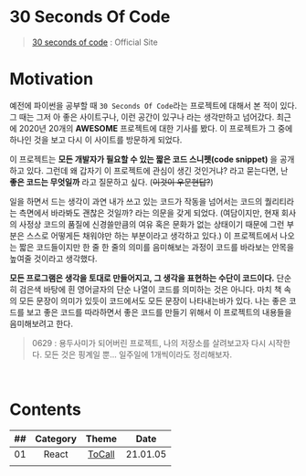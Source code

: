# 30 Seconds Of Code

> [30 seconds of code](https://www.30secondsofcode.org/) : Official Site

# Motivation

예전에 파이썬을 공부할 때 `30 Seconds Of Code`라는 프로젝트에 대해서 본 적이 있다. 그 때는 그저 아 좋은 사이트구나, 이런 공간이 있구나 라는 생각만하고 넘어갔다. 최근에 2020년 20개의 **AWESOME** 프로젝트에 대한 기사를 봤다. 이 프로젝트가 그 중에 하나인 것을 보고 다시 이 사이트를 방문하게 되었다.

이 프로젝트는 **모든 개발자가 필요할 수 있는 짧은 코드 스니펫(code snippet)** 을 공개하고 있다. 그런데 왜 갑자기 이 프로젝트에 관심이 생긴 것인거냐? 라고 묻는다면, 난 **좋은 코드는 무엇일까** 라고 질문하고 싶다. (~~이것이 우문현답?~~)

일을 하면서 드는 생각이 과연 내가 쓰고 있는 코드가 작동을 넘어서는 코드의 퀄리티라는 측면에서 바라봐도 괜찮은 것일까? 라는 의문을 갖게 되었다. (여담이지만, 현재 회사의 사정상 코드의 품질에 신경쓸만큼의 여유 혹은 문화가 없는 상태이기 때문에 그런 부분은 스스로 어떻게든 채워야만 하는 부분이라고 생각하고 있다.) 이 프로젝트에서 나오는 짧은 코드들이지만 한 줄 한 줄의 의미를 음미해보는 과정이 코드를 바라보는 안목을 높여줄 것이라고 생각했다.

**모든 프로그램은 생각을 토대로 만들어지고, 그 생각을 표현하는 수단이 코드이다.** 단순히 검은색 바탕에 흰 영어글자의 단순 나열이 코드를 의미하는 것은 아니다. 마치 책 속의 모든 문장이 의미가 있듯이 코드에서도 모든 문장이 나타내는바가 있다. 나는 좋은 코드를 보고 좋은 코드를 따라하면서 좋은 코드를 만들기 위해서 이 프로젝트의 내용들을 음미해보려고 한다.

> 0629 : 용두사미가 되어버린 프로젝트, 나의 저장소를 살려보고자 다시 시작한다. 모든 것은 핑계일 뿐... 일주일에 1개씩이라도 정리해보자.

<br />

# Contents

| ##  | Category |                     Theme                     |   Date   |
| :-: | :------: | :-------------------------------------------: | :------: |
| 01  |  React   | [ToCall](react_code/what_i_learned/CallTo.md) | 21.01.05 |
|     |          |                                               |          |
